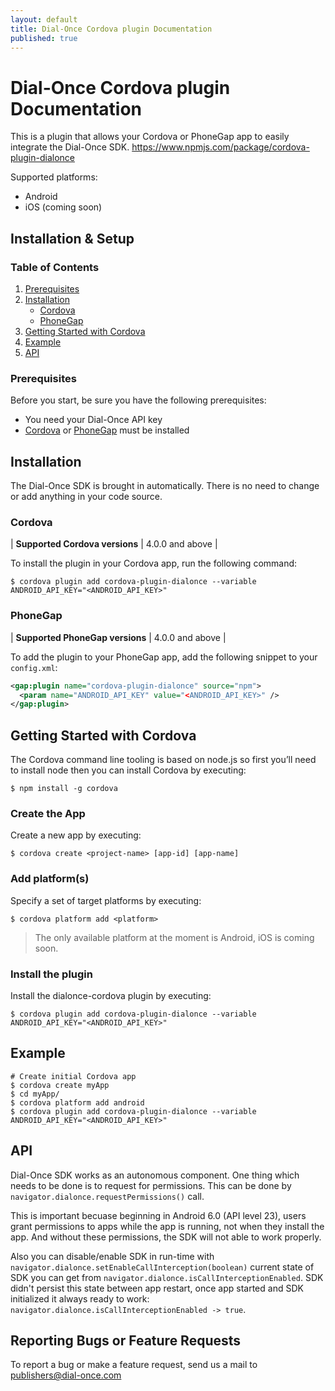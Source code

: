 ```yaml
---
layout: default
title: Dial-Once Cordova plugin Documentation
published: true
---
```


Dial-Once Cordova plugin Documentation
=========================

This is a plugin that allows your Cordova or PhoneGap app to easily integrate the Dial-Once SDK. https://www.npmjs.com/package/cordova-plugin-dialonce

Supported platforms:
 - Android
 - iOS (coming soon)

Installation & Setup
--------------------

### Table of Contents

1.  [Prerequisites](#prerequisites)
2.	[Installation](#installation)
	-	[Cordova](#cordova)
	-	[PhoneGap](#phonegap)
3.	[Getting Started with Cordova](#getting-started-with-cordova)
4.	[Example](example)
5.	[API](#api)

### Prerequisites

Before you start, be sure you have the following prerequisites:

-   You need your Dial-Once API key
-   [Cordova](https://cordova.apache.org/docs/en/latest/guide/cli/) or [PhoneGap](http://docs.phonegap.com/getting-started/1-install-phonegap/cli/)  must be installed

## Installation

The Dial-Once SDK is brought in automatically. There is no need to change or add anything in your code source.

### Cordova

| **Supported Cordova versions** | 4.0.0 and above |

To install the plugin in your Cordova app, run the following command:

    $ cordova plugin add cordova-plugin-dialonce --variable ANDROID_API_KEY="<ANDROID_API_KEY>"

### PhoneGap

| **Supported PhoneGap versions** | 4.0.0 and above |

To add the plugin to your PhoneGap app, add the following snippet to your `config.xml`:

```xml
<gap:plugin name="cordova-plugin-dialonce" source="npm">
  <param name="ANDROID_API_KEY" value="<ANDROID_API_KEY>" />
</gap:plugin>
```

## Getting Started with Cordova

The Cordova command line tooling is based on node.js so first you’ll need to install node then you can install Cordova by executing:

	$ npm install -g cordova

### Create the App

Create a new app by executing:

	$ cordova create <project-name> [app-id] [app-name]

### Add platform(s)

Specify a set of target platforms by executing:

	$ cordova platform add <platform>

> The only available platform at the moment is Android, iOS is coming soon.

### Install the plugin

Install the dialonce-cordova plugin by executing:

	$ cordova plugin add cordova-plugin-dialonce --variable ANDROID_API_KEY="<ANDROID_API_KEY>"

## Example

	# Create initial Cordova app
	$ cordova create myApp
	$ cd myApp/
	$ cordova platform add android
	$ cordova plugin add cordova-plugin-dialonce --variable ANDROID_API_KEY="<ANDROID_API_KEY>"

## API

Dial-Once SDK works as an autonomous component. One thing which needs to be done is to request for permissions. This can be done by `navigator.dialonce.requestPermissions()` call.

This is important becuase beginning in Android 6.0 (API level 23), users grant permissions to apps while the app is running, not when they install the app. And without these permissions, the SDK will not able to work properly.

Also you can disable/enable SDK in run-time with `navigator.dialonce.setEnableCallInterception(boolean)` current state of SDK you can get from `navigator.dialonce.isCallInterceptionEnabled`. SDK didn't persist this state between app restart, once app started and SDK initialized it always ready to work: `navigator.dialonce.isCallInterceptionEnabled -> true`.

Reporting Bugs or Feature Requests
----------------------------------

To report a bug or make a feature request, send us a mail to [publishers@dial-once.com](mailto:publishers@dial-once.com)
